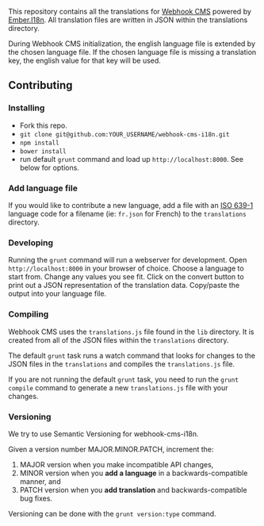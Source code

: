 This repository contains all the translations for [Webhook CMS](https://github.com/webhook/webhook-cms) powered by [Ember.I18n](https://github.com/jamesarosen/ember-i18n). All translation files are written in JSON within the translations directory.

During Webhook CMS initialization, the english language file is extended by the chosen language file. If the chosen language file is missing a translation key, the english value for that key will be used.

## Contributing

### Installing

- Fork this repo.
- `git clone git@github.com:YOUR_USERNAME/webhook-cms-i18n.git`
- `npm install`
- `bower install`
- run default `grunt` command and load up `http://localhost:8000`. See below for options.

### Add language file

If you would like to contribute a new language, add a file with an [ISO 639-1](http://en.wikipedia.org/wiki/List_of_ISO_639-1_codes) language code for a filename (ie: `fr.json` for French) to the `translations` directory.

### Developing

Running the `grunt` command will run a webserver for development. Open `http://localhost:8000` in your browser of choice. Choose a language to start from. Change any values you see fit. Click on the convert button to print out a JSON representation of the translation data. Copy/paste the output into your language file.

### Compiling

Webhook CMS uses the `translations.js` file found in the `lib` directory. It is created from all of the JSON files within the `translations` directory.

The default `grunt` task runs a watch command that looks for changes to the JSON files in the `translations` and compiles the `translations.js` file.

If you are not running the default `grunt` task, you need to run the `grunt compile` command to generate a new `translations.js` file with your changes.

### Versioning

We try to use Semantic Versioning for webhook-cms-i18n.

Given a version number MAJOR.MINOR.PATCH, increment the:

1. MAJOR version when you make incompatible API changes,
2. MINOR version when you **add a language** in a backwards-compatible manner, and
3. PATCH version when you **add translation** and backwards-compatible bug fixes.

Versioning can be done with the `grunt version:type` command.

